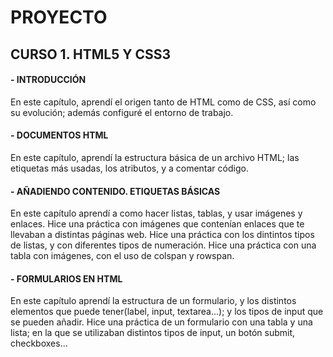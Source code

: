 # PROYECTO 
## CURSO 1. HTML5 Y CSS3
#### - INTRODUCCIÓN
  En este capítulo, aprendí el origen tanto de HTML como de CSS, así como su evolución; además configuré el entorno de trabajo.
#### - DOCUMENTOS HTML
  En este capítulo, aprendí la estructura básica de un archivo HTML; las etiquetas más usadas, los atributos, y a comentar código.
#### - AÑADIENDO CONTENIDO. ETIQUETAS BÁSICAS
  En este capítulo aprendí a como hacer listas, tablas, y usar imágenes y enlaces.
  Hice una práctica con imágenes que contenían enlaces que te llevaban a distintas páginas web.
  Hice una práctica con los dintintos tipos de listas, y con diferentes tipos de numeración.
  Hice una práctica con una tabla con imágenes, con el uso de colspan y rowspan.
#### - FORMULARIOS EN HTML
  En este capítulo aprendí la estructura de un formulario, y los distintos elementos que puede tener(label, input, textarea...); y los tipos de input que se pueden añadir.
  Hice una práctica de un formulario con una tabla y una lista; en la que se utilizaban distintos tipos de input, un botón submit, checkboxes...
  
